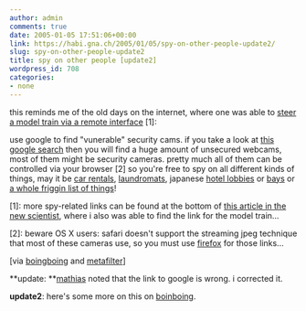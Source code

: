 ```yaml
---
author: admin
comments: true
date: 2005-01-05 17:51:06+00:00
link: https://habi.gna.ch/2005/01/05/spy-on-other-people-update2/
slug: spy-on-other-people-update2
title: spy on other people [update2]
wordpress_id: 708
categories:
- none
---
```



this reminds me of the old days on the internet, where one was able to [steer a model train via a remote interface](http://rr.informatik.tu-freiberg.de/index.php?con=home&sel=&lang=eng&js=1&) [1]:
  
use google to find "vunerable" security cams. if you take a look at [this google search](https://google.com/search?sourceid=mozclient&ie=utf-8&oe=utf-8&q=inurl%3A%22ViewerFrame%3FMode%3D%22) then you will find a huge amount of unsecured webcams, most of them might be security cameras. pretty much all of them can be controlled via your browser [2] so you're free to spy on all different kinds of things, may it be [car rentals](http://www.graffe.com/forums/showthread.php?t=26886), [laundromats](http://akae.aa4.netvolante.jp/ViewerFrame?Mode=Motion&Language=1), japanese [hotel lobbies](http://lobby.yumemisaki.co.jp:8080/ViewerFrame?Mode=Motion) or [bays](http://cam2.h555.net/ViewerFrame?Mode=Motion&Resolution=640x480&Quality=Motion&Interval=30&Size=STD&PresetOperation=Move&Language=0) or [a whole friggin list of things](http://aquashop-es.miemasu.net/ViewerFrame?Language=0)!



[1]: more spy-related links can be found at the bottom of [this article in the new scientist](http://www.ieor.berkeley.edu/~goldberg/tc/newscientist.html), where i also was able to find the link for the model train...



[2]: beware OS X users: safari doesn't support the streaming jpeg technique that most of these cameras use, so you must use [firefox](http://www.mozilla.org/products/firefox/) for those links...



[via [boingboing](https://boingboing.net/2005/01/04/googling_unsecured_w.html) and [metafilter](http://www.metafilter.com/mefi/38357%2523814827)]



**update: **[mathias](http://www.blog.ch/blog/) noted that the link to google is wrong. i corrected it.



**update2**: here's some more on this on [boinboing](https://boingboing.net/2005/01/05/more_googleable_unse.html).

